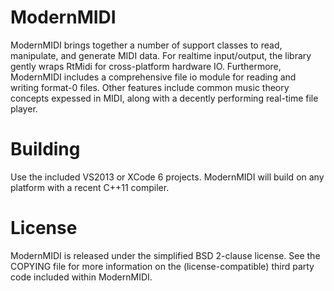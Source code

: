 # ModernMIDI

ModernMIDI brings together a number of support classes to read, manipulate, and generate MIDI data. For realtime input/output, the library gently wraps RtMidi for cross-platform hardware IO. Furthermore, ModernMIDI includes a comprehensive file io module for reading and writing format-0 files. Other features include common music theory concepts expessed in MIDI, along with a decently performing real-time file player.

# Building
Use the included VS2013 or XCode 6 projects. ModernMIDI will build on any platform with a recent C++11 compiler.

# License
ModernMIDI is released under the simplified BSD 2-clause license. See the COPYING file for more information on the (license-compatible) third party code included within ModernMIDI. 
